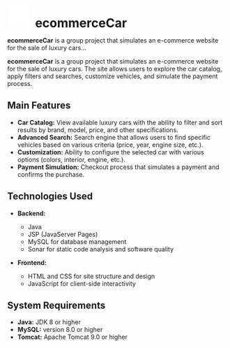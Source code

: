 <p align="left">
  <img src="ecommerceCar/src/main/webapp/imgs/logotswhome.png" alt="ecommerceCar Logo" width="50" height="50">
  <span style="font-size:2em; font-weight:bold; margin-left: 10px;">ecommerceCar</span>
</p>

**ecommerceCar** is a group project that simulates an e-commerce website for the sale of luxury cars...


**ecommerceCar** is a group project that simulates an e-commerce website for the sale of luxury cars. The site allows users to explore the car catalog, apply filters and searches, customize vehicles, and simulate the payment process.

## Main Features

- **Car Catalog:** View available luxury cars with the ability to filter and sort results by brand, model, price, and other specifications.
- **Advanced Search:** Search engine that allows users to find specific vehicles based on various criteria (price, year, engine size, etc.).
- **Customization:** Ability to configure the selected car with various options (colors, interior, engine, etc.).
- **Payment Simulation:** Checkout process that simulates a payment and confirms the purchase.

## Technologies Used

- **Backend:**
  - Java
  - JSP (JavaServer Pages)
  - MySQL for database management
  - Sonar for static code analysis and software quality

- **Frontend:**
  - HTML and CSS for site structure and design
  - JavaScript for client-side interactivity

## System Requirements

- **Java:** JDK 8 or higher
- **MySQL:** version 8.0 or higher
- **Tomcat:** Apache Tomcat 9.0 or higher
